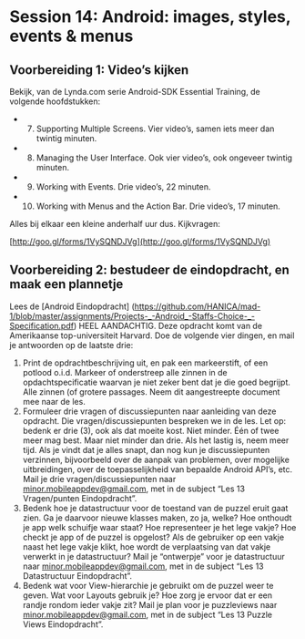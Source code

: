 # Session 14: Android: images, styles, events & menus
## Voorbereiding 1: Video’s kijken

Bekijk, van de Lynda.com serie Android-SDK Essential Training, de volgende hoofdstukken:

* 7. Supporting Multiple Screens. Vier video’s, samen iets meer dan twintig minuten.
* 8. Managing the User Interface. Ook vier video’s, ook ongeveer twintig minuten.
* 9. Working with Events. Drie video’s, 22 minuten.
* 10. Working with Menus and the Action Bar. Drie video’s, 17 minuten.

Alles bij elkaar een kleine anderhalf uur dus. Kijkvragen:

[http://goo.gl/forms/1VySQNDJVg](http://goo.gl/forms/1VySQNDJVg)

## Voorbereiding 2: bestudeer de eindopdracht, en maak een plannetje

Lees de
[Android Eindopdracht]
(https://github.com/HANICA/mad-1/blob/master/assignments/Projects-_-Android_-Staffs-Choice-_-Specification.pdf)
HEEL AANDACHTIG. Deze opdracht komt van de Amerikaanse top-universiteit Harvard. Doe de volgende vier dingen, en mail je antwoorden op de laatste drie:

1. Print de opdrachtbeschrijving uit, en pak een markeerstift, of een potlood o.i.d. Markeer of 
onderstreep alle zinnen in de opdachtspecificatie waarvan je niet zeker bent dat je die goed begrijpt. 
Alle zinnen (of grotere passages. Neem dit aangestreepte document mee naar de les.
1. Formuleer drie vragen of discussiepunten naar aanleiding van deze opdracht. Die 
vragen/discussiepunten bespreken we in de les.
Let op: bedenk er drie (3), ook als dat moeite kost. Niet minder. Één of twee meer mag best. 
Maar niet minder dan drie. Als het lastig is, neem meer tijd. Als je vindt dat je alles snapt, 
dan nog kun je discussiepunten verzinnen, bijvoorbeeld over de aanpak van problemen, over 
mogelijke uitbreidingen, over de toepasselijkheid van bepaalde Android API’s, etc.
Mail je drie vragen/discussiepunten naar minor.mobileappdev@gmail.com, met in de subject “Les 13 Vragen/punten Eindopdracht”.
1. Bedenk hoe je datastructuur voor de toestand van de puzzel eruit gaat zien. 
Ga je daarvoor nieuwe klasses maken, zo ja, welke? Hoe onthoudt je app welk schuifje waar staat? 
Hoe representeer je het lege vakje? Hoe checkt je app of de puzzel is opgelost? Als de gebruiker 
op een vakje naast het lege vakje klikt, hoe wordt de verplaatsing van dat vakje verwerkt in je datastructuur?
Mail je “ontwerpje” voor je datastructuur naar minor.mobileappdev@gmail.com, met in de subject 
“Les 13 Datastructuur Eindopdracht”.
1. Bedenk wat voor View-hierarchie je gebruikt om de puzzel weer te geven. Wat voor Layouts gebruik je? 
Hoe zorg je ervoor dat er een randje rondom ieder vakje zit?
Mail je plan voor je puzzleviews naar minor.mobileappdev@gmail.com, met in de subject “Les 13 Puzzle Views Eindopdracht”.
